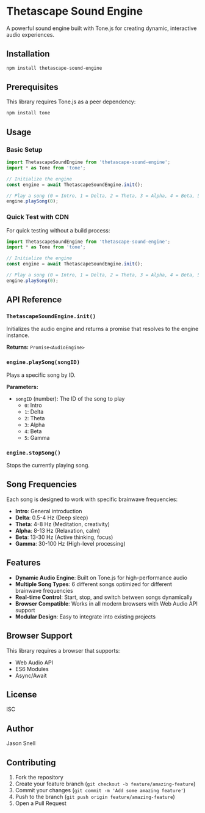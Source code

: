 # Thetascape Sound Engine

A powerful sound engine built with Tone.js for creating dynamic, interactive audio experiences.

## Installation

```bash
npm install thetascape-sound-engine
```

## Prerequisites

This library requires Tone.js as a peer dependency:

```bash
npm install tone
```

## Usage

### Basic Setup

```javascript
import ThetascapeSoundEngine from 'thetascape-sound-engine';
import * as Tone from 'tone';

// Initialize the engine
const engine = await ThetascapeSoundEngine.init();

// Play a song (0 = Intro, 1 = Delta, 2 = Theta, 3 = Alpha, 4 = Beta, 5 = Gamma)
engine.playSong(0);
```

### Quick Test with CDN

For quick testing without a build process:

```js
import ThetascapeSoundEngine from 'thetascape-sound-engine';
import * as Tone from 'tone';

// Initialize the engine
const engine = await ThetascapeSoundEngine.init();

// Play a song (0 = Intro, 1 = Delta, 2 = Theta, 3 = Alpha, 4 = Beta, 5 = Gamma)
engine.playSong(0);

```

## API Reference

### `ThetascapeSoundEngine.init()`

Initializes the audio engine and returns a promise that resolves to the engine instance.

**Returns:** `Promise<AudioEngine>`

### `engine.playSong(songID)`

Plays a specific song by ID.

**Parameters:**
- `songID` (number): The ID of the song to play
  - `0`: Intro
  - `1`: Delta
  - `2`: Theta
  - `3`: Alpha
  - `4`: Beta
  - `5`: Gamma

### `engine.stopSong()`

Stops the currently playing song.

## Song Frequencies

Each song is designed to work with specific brainwave frequencies:

- **Intro**: General introduction
- **Delta**: 0.5-4 Hz (Deep sleep)
- **Theta**: 4-8 Hz (Meditation, creativity)
- **Alpha**: 8-13 Hz (Relaxation, calm)
- **Beta**: 13-30 Hz (Active thinking, focus)
- **Gamma**: 30-100 Hz (High-level processing)

## Features

- **Dynamic Audio Engine**: Built on Tone.js for high-performance audio
- **Multiple Song Types**: 6 different songs optimized for different brainwave frequencies
- **Real-time Control**: Start, stop, and switch between songs dynamically
- **Browser Compatible**: Works in all modern browsers with Web Audio API support
- **Modular Design**: Easy to integrate into existing projects

## Browser Support

This library requires a browser that supports:
- Web Audio API
- ES6 Modules
- Async/Await

## License

ISC

## Author

Jason Snell

## Contributing

1. Fork the repository
2. Create your feature branch (`git checkout -b feature/amazing-feature`)
3. Commit your changes (`git commit -m 'Add some amazing feature'`)
4. Push to the branch (`git push origin feature/amazing-feature`)
5. Open a Pull Request
